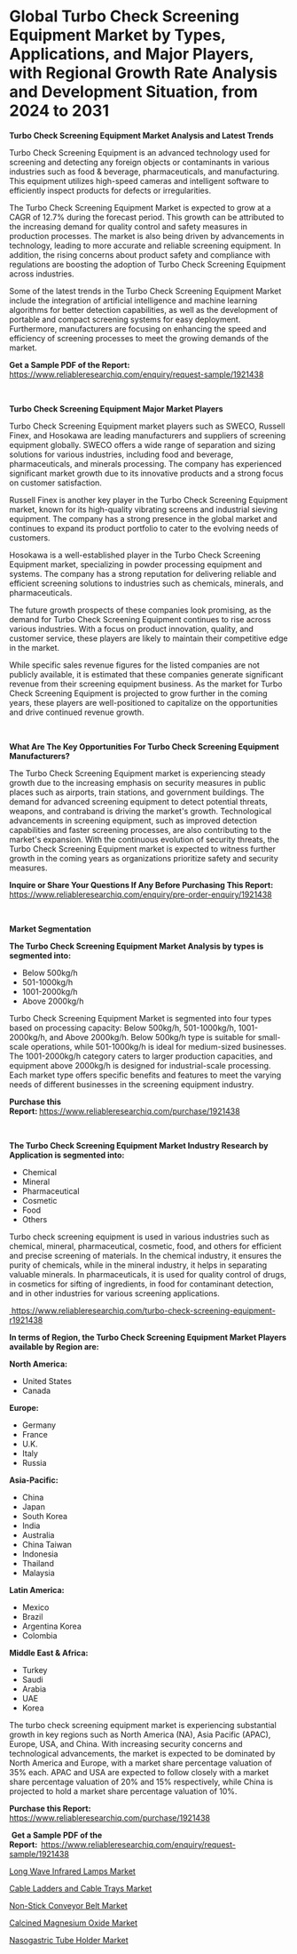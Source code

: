 <p><h1>Global Turbo Check Screening Equipment Market by Types, Applications, and Major Players, with Regional Growth Rate Analysis and Development Situation, from 2024 to 2031</h1></p><p><strong>Turbo Check Screening Equipment Market Analysis and Latest Trends</strong></p>
<p><p>Turbo Check Screening Equipment is an advanced technology used for screening and detecting any foreign objects or contaminants in various industries such as food & beverage, pharmaceuticals, and manufacturing. This equipment utilizes high-speed cameras and intelligent software to efficiently inspect products for defects or irregularities.</p><p>The Turbo Check Screening Equipment Market is expected to grow at a CAGR of 12.7% during the forecast period. This growth can be attributed to the increasing demand for quality control and safety measures in production processes. The market is also being driven by advancements in technology, leading to more accurate and reliable screening equipment. In addition, the rising concerns about product safety and compliance with regulations are boosting the adoption of Turbo Check Screening Equipment across industries.</p><p>Some of the latest trends in the Turbo Check Screening Equipment Market include the integration of artificial intelligence and machine learning algorithms for better detection capabilities, as well as the development of portable and compact screening systems for easy deployment. Furthermore, manufacturers are focusing on enhancing the speed and efficiency of screening processes to meet the growing demands of the market.</p></p>
<p><strong>Get a Sample PDF of the Report:&nbsp;</strong> <a href="https://www.reliableresearchiq.com/enquiry/request-sample/1921438">https://www.reliableresearchiq.com/enquiry/request-sample/1921438</a></p>
<p>&nbsp;</p>
<p><strong>Turbo Check Screening Equipment Major Market Players</strong></p>
<p><p>Turbo Check Screening Equipment market players such as SWECO, Russell Finex, and Hosokawa are leading manufacturers and suppliers of screening equipment globally. SWECO offers a wide range of separation and sizing solutions for various industries, including food and beverage, pharmaceuticals, and minerals processing. The company has experienced significant market growth due to its innovative products and a strong focus on customer satisfaction.</p><p>Russell Finex is another key player in the Turbo Check Screening Equipment market, known for its high-quality vibrating screens and industrial sieving equipment. The company has a strong presence in the global market and continues to expand its product portfolio to cater to the evolving needs of customers.</p><p>Hosokawa is a well-established player in the Turbo Check Screening Equipment market, specializing in powder processing equipment and systems. The company has a strong reputation for delivering reliable and efficient screening solutions to industries such as chemicals, minerals, and pharmaceuticals.</p><p>The future growth prospects of these companies look promising, as the demand for Turbo Check Screening Equipment continues to rise across various industries. With a focus on product innovation, quality, and customer service, these players are likely to maintain their competitive edge in the market.</p><p>While specific sales revenue figures for the listed companies are not publicly available, it is estimated that these companies generate significant revenue from their screening equipment business. As the market for Turbo Check Screening Equipment is projected to grow further in the coming years, these players are well-positioned to capitalize on the opportunities and drive continued revenue growth.</p></p>
<p>&nbsp;</p>
<p><strong>What Are The Key Opportunities For Turbo Check Screening Equipment Manufacturers?</strong></p>
<p><p>The Turbo Check Screening Equipment market is experiencing steady growth due to the increasing emphasis on security measures in public places such as airports, train stations, and government buildings. The demand for advanced screening equipment to detect potential threats, weapons, and contraband is driving the market's growth. Technological advancements in screening equipment, such as improved detection capabilities and faster screening processes, are also contributing to the market's expansion. With the continuous evolution of security threats, the Turbo Check Screening Equipment market is expected to witness further growth in the coming years as organizations prioritize safety and security measures.</p></p>
<p><strong>Inquire or Share Your Questions If Any Before Purchasing This Report:</strong> <a href="https://www.reliableresearchiq.com/enquiry/pre-order-enquiry/1921438">https://www.reliableresearchiq.com/enquiry/pre-order-enquiry/1921438</a></p>
<p>&nbsp;</p>
<p><strong>Market Segmentation</strong></p>
<p><strong>The Turbo Check Screening Equipment Market Analysis by types is segmented into:</strong></p>
<p><ul><li>Below 500kg/h</li><li>501-1000kg/h</li><li>1001-2000kg/h</li><li>Above 2000kg/h</li></ul></p>
<p><p>Turbo Check Screening Equipment Market is segmented into four types based on processing capacity: Below 500kg/h, 501-1000kg/h, 1001-2000kg/h, and Above 2000kg/h. Below 500kg/h type is suitable for small-scale operations, while 501-1000kg/h is ideal for medium-sized businesses. The 1001-2000kg/h category caters to larger production capacities, and equipment above 2000kg/h is designed for industrial-scale processing. Each market type offers specific benefits and features to meet the varying needs of different businesses in the screening equipment industry.</p></p>
<p><strong>Purchase this Report:&nbsp;</strong><a href="https://www.reliableresearchiq.com/purchase/1921438">https://www.reliableresearchiq.com/purchase/1921438</a></p>
<p>&nbsp;</p>
<p><strong>The Turbo Check Screening Equipment Market Industry Research by Application is segmented into:</strong></p>
<p><ul><li>Chemical</li><li>Mineral</li><li>Pharmaceutical</li><li>Cosmetic</li><li>Food</li><li>Others</li></ul></p>
<p><p>Turbo check screening equipment is used in various industries such as chemical, mineral, pharmaceutical, cosmetic, food, and others for efficient and precise screening of materials. In the chemical industry, it ensures the purity of chemicals, while in the mineral industry, it helps in separating valuable minerals. In pharmaceuticals, it is used for quality control of drugs, in cosmetics for sifting of ingredients, in food for contaminant detection, and in other industries for various screening applications.</p></p>
<p><a href="https://www.reliableresearchiq.com/turbo-check-screening-equipment-r1921438">&nbsp;https://www.reliableresearchiq.com/turbo-check-screening-equipment-r1921438</a></p>
<p><strong>In terms of Region, the Turbo Check Screening Equipment Market Players available by Region are:</strong></p>
<p>
    <p> <strong> North America: </strong>
        <ul>
            <li>United States</li>
            <li>Canada</li>
        </ul>
        </p> 
    <p> <strong> Europe: </strong>
        <ul>
            <li>Germany</li>
            <li>France</li>
            <li>U.K.</li>
            <li>Italy</li>
            <li>Russia</li>
        </ul>
        </p> 
    <p> <strong> Asia-Pacific: </strong>
        <ul>
            <li>China</li>
            <li>Japan</li>
            <li>South Korea</li>
            <li>India</li>
            <li>Australia</li>
            <li>China Taiwan</li>
            <li>Indonesia</li>
            <li>Thailand</li>
            <li>Malaysia</li>
        </ul>
        </p> 
    <p> <strong> Latin America: </strong>
        <ul>
            <li>Mexico</li>
            <li>Brazil</li>
            <li>Argentina Korea</li>
            <li>Colombia</li>
        </ul>
        </p> 
    <p> <strong> Middle East & Africa: </strong>
        <ul>
            <li>Turkey</li>
            <li>Saudi</li>
            <li>Arabia</li>
            <li>UAE</li>
            <li>Korea</li>
        </ul>
    </p>
    </p>
<p><p>The turbo check screening equipment market is experiencing substantial growth in key regions such as North America (NA), Asia Pacific (APAC), Europe, USA, and China. With increasing security concerns and technological advancements, the market is expected to be dominated by North America and Europe, with a market share percentage valuation of 35% each. APAC and USA are expected to follow closely with a market share percentage valuation of 20% and 15% respectively, while China is projected to hold a market share percentage valuation of 10%.</p></p>
<p><strong>Purchase this Report: </strong><a href="https://www.reliableresearchiq.com/purchase/1921438">https://www.reliableresearchiq.com/purchase/1921438</a></p>
<p>&nbsp;<strong>Get a Sample PDF of the Report:&nbsp;&nbsp;</strong><a href="https://www.reliableresearchiq.com/enquiry/request-sample/1921438">https://www.reliableresearchiq.com/enquiry/request-sample/1921438</a></p>
<p><strong></strong></p>
<p><p><a href="https://www.linkedin.com/pulse/emerging-trends-long-wave-infrared-lamps-market-global-4asmc?trackingId=m9BFZvaqTJOe6hPBe2Uycg%3D%3D">Long Wave Infrared Lamps Market</a></p><p><a href="https://github.com/kishanagarner91/Market-Research-Report-List-1/blob/main/cable-ladders-and-cable-trays-market.md">Cable Ladders and Cable Trays Market</a></p><p><a href="https://github.com/hrhzhypq19/Market-Research-Report-List-1/blob/main/non-stick-conveyor-belt-market.md">Non-Stick Conveyor Belt Market</a></p><p><a href="https://www.linkedin.com/pulse/calcined-magnesium-oxide-market-size-growing-cagr-12-report-n9yne?trackingId=xFtLIZshSoup1coFYw2OEA%3D%3D">Calcined Magnesium Oxide Market</a></p><p><a href="https://www.linkedin.com/pulse/e-holder-market-segmentation-geographical-regions-forcast-qlxac?trackingId=AQkZ03TBSpi4JhYMLh%2Bx%2FQ%3D%3D">Nasogastric Tube Holder Market</a></p></p>
